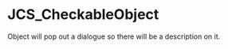 <!--
   - $File: JCS_CheckableObject.html $
   - $Date: 2018-10-01 19:40:08 $
   - $Revision: $
   - $Creator: Jen-Chieh Shen $
   - $Notice: See LICENSE.txt for modification and distribution information
   -                   Copyright © 2018 by Shen, Jen-Chieh $
-->


<div id="content-header">
  <h1>JCS_CheckableObject</h1>
</div>

<p>
  Object will pop out a dialogue so there will be a description on it.
</p>
